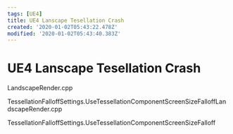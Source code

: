 ```yaml
---
tags: [UE4]
title: UE4 Lanscape Tesellation Crash
created: '2020-01-02T05:43:22.478Z'
modified: '2020-01-02T05:43:40.383Z'
---
```


# UE4 Lanscape Tesellation Crash

LandscapeRender.cpp

TessellationFalloffSettings.UseTessellationComponentScreenSizeFalloffLandscapeRender.cpp

TessellationFalloffSettings.UseTessellationComponentScreenSizeFalloff
